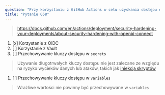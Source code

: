 ```yaml
---
question: "Przy korzystaniu z GitHub Actions w celu uzyskania dostępu do zasobów jednego z dostawców chmury (takich jak AWS, Azure czy GCP), najbezpieczniejszym i zalecanym sposobem uwierzytelniania jest"
title: "Pytanie 058"
---
```


> https://docs.github.com/en/actions/deployment/security-hardening-your-deployments/about-security-hardening-with-openid-connect
1. [x] Korzystanie z OIDC
1. [ ] Korzystanie z Vault
1. [ ] Przechowywanie kluczy dostępu w `secrets`
> Używanie długotrwałych kluczy dostępu nie jest zalecane ze względu na ryzyko wycieków danych lub ataków, takich jak [iniekcja skryptów](https://docs.github.com/en/actions/security-guides/security-hardening-for-github-actions#understanding-the-risk-of-script-injections)
1. [ ] Przechowywanie kluczy dostępu w `variables`
> Wrażliwe wartości nie powinny być przechowywane w `variables`

